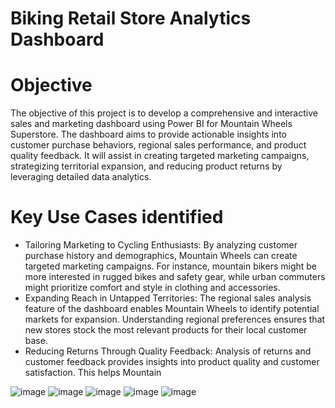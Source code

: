 # Biking Retail Store Analytics Dashboard

# Objective

The objective of this project is to develop a comprehensive and interactive sales and marketing dashboard using Power BI for Mountain Wheels Superstore. The dashboard aims to provide actionable insights into customer purchase behaviors, regional sales performance, and product quality feedback. It will assist in creating targeted marketing campaigns, strategizing territorial expansion, and reducing product returns by leveraging detailed data analytics.


# Key Use Cases identified 
* Tailoring Marketing to Cycling Enthusiasts: By analyzing customer purchase history and demographics, Mountain Wheels can create targeted marketing campaigns. For instance, mountain bikers might be more interested in rugged bikes and safety gear, while urban commuters might prioritize comfort and style in clothing and accessories.
* Expanding Reach in Untapped Territories: The regional sales analysis feature of the dashboard enables Mountain Wheels to identify potential markets for expansion. Understanding regional preferences ensures that new stores stock the most relevant products for their local customer base.
* Reducing Returns Through Quality Feedback: Analysis of returns and customer feedback provides insights into product quality and customer satisfaction. This helps Mountain

![image](https://github.com/TashfeenAhmed12/Dashboard-Analytics/assets/76031323/184bed20-80f5-46c1-b12d-2e29dbe00c2c)
![image](https://github.com/TashfeenAhmed12/Dashboard-Analytics/assets/76031323/11cddb8b-b8c4-4971-a25c-fe7bf50d41b2)
![image](https://github.com/TashfeenAhmed12/Dashboard-Analytics/assets/76031323/acef38e5-7b06-4bc6-a350-12fe4770b8b5)
![image](https://github.com/TashfeenAhmed12/Dashboard-Analytics/assets/76031323/1d04793e-5440-448c-9c1e-c32bd88dac98)
![image](https://github.com/TashfeenAhmed12/Dashboard-Analytics/assets/76031323/cbceac44-343d-4fa8-9fd4-f196973cf745)






